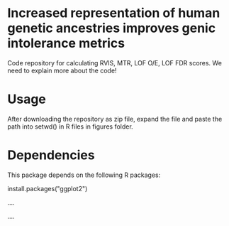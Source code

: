 # Increased representation of human genetic ancestries improves genic intolerance metrics 


Code repository for calculating RVIS, MTR, LOF O/E, LOF FDR scores. We need to explain more about the code!

# Usage
After downloading the repository as zip file, expand the file and paste the path into setwd() in R files in figures folder.

# Dependencies
This package depends on the following R packages:

install.packages("ggplot2")

....

....
